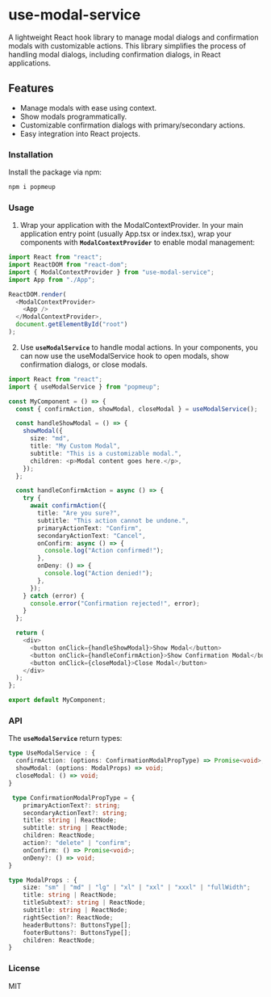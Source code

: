 # use-modal-service

A lightweight React hook library to manage modal dialogs and confirmation modals with customizable actions. This library simplifies the process of handling modal dialogs, including confirmation dialogs, in React applications.

## Features

- Manage modals with ease using context.
- Show modals programmatically.
- Customizable confirmation dialogs with primary/secondary actions.
- Easy integration into React projects.

### Installation

Install the package via npm:

```bash
npm i popmeup
```

### Usage

1. Wrap your application with the ModalContextProvider.
   In your main application entry point (usually App.tsx or index.tsx), wrap your components with **`ModalContextProvider`** to enable modal management:

```typescript
import React from "react";
import ReactDOM from "react-dom";
import { ModalContextProvider } from "use-modal-service";
import App from "./App";

ReactDOM.render(
  <ModalContextProvider>
    <App />
  </ModalContextProvider>,
  document.getElementById("root")
);
```

2. Use **`useModalService`** to handle modal actions.
   In your components, you can now use the useModalService hook to open modals, show confirmation dialogs, or close modals.

```typescript
import React from "react";
import { useModalService } from "popmeup";

const MyComponent = () => {
  const { confirmAction, showModal, closeModal } = useModalService();

  const handleShowModal = () => {
    showModal({
      size: "md",
      title: "My Custom Modal",
      subtitle: "This is a customizable modal.",
      children: <p>Modal content goes here.</p>,
    });
  };

  const handleConfirmAction = async () => {
    try {
      await confirmAction({
        title: "Are you sure?",
        subtitle: "This action cannot be undone.",
        primaryActionText: "Confirm",
        secondaryActionText: "Cancel",
        onConfirm: async () => {
          console.log("Action confirmed!");
        },
        onDeny: () => {
          console.log("Action denied!");
        },
      });
    } catch (error) {
      console.error("Confirmation rejected!", error);
    }
  };

  return (
    <div>
      <button onClick={handleShowModal}>Show Modal</button>
      <button onClick={handleConfirmAction}>Show Confirmation Modal</button>
      <button onClick={closeModal}>Close Modal</button>
    </div>
  );
};

export default MyComponent;
```

### API

The **`useModalService`** return types:

```typescript
type UseModalService : {
  confirmAction: (options: ConfirmationModalPropType) => Promise<void>;
  showModal: (options: ModalProps) => void;
  closeModal: () => void;
}

 type ConfirmationModalPropType = {
    primaryActionText?: string;
    secondaryActionText?: string;
    title: string | ReactNode;
    subtitle: string | ReactNode;
    children: ReactNode;
    action?: "delete" | "confirm";
    onConfirm: () => Promise<void>;
    onDeny?: () => void;
}

type ModalProps : {
    size: "sm" | "md" | "lg" | "xl" | "xxl" | "xxxl" | "fullWidth";
    title: string | ReactNode;
    titleSubtext?: string | ReactNode;
    subtitle: string | ReactNode;
    rightSection?: ReactNode;
    headerButtons?: ButtonsType[];
    footerButtons?: ButtonsType[];
    children: ReactNode;
}
```

### License

MIT
